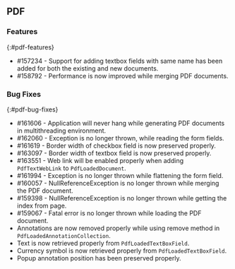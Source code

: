 ## PDF

### Features
{:#pdf-features}

* \#157234 - Support for adding textbox fields with same name has been added for both the existing and new documents.
* \#158792 - Performance is now improved while merging PDF documents.

### Bug Fixes
{:#pdf-bug-fixes} 

* \#161606 - Application will never hang while generating PDF documents in multithreading environment.
* \#162060 - Exception is no longer thrown, while reading the form fields.
* \#161619 - Border width of checkbox field is now preserved properly.
* \#163097 - Border width of textbox field is now preserved properly.
* \#163551 - Web link will be enabled properly when adding `PdfTextWebLink` to `PdfLoadedDocument`.
* \#161994 - Exception is no longer thrown while flattening the form field.
* \#160057 - NullReferenceException is no longer thrown while merging the PDF document.
* \#159398 - NullReferenceException is no longer thrown while getting the index from page.   
* \#159067 - Fatal error is no longer thrown while loading the PDF document.
* Annotations are now removed properly while using remove method in `PdfLoadedAnnotationCollection`.
* Text is now retrieved properly from `PdfLoadedTextBoxField`.
* Currency symbol is now retrieved properly from `PdfLoadedTextBoxField`. 
* Popup annotation position has been preserved properly.
